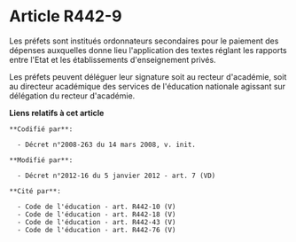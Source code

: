 # Article R442-9

Les préfets sont institués ordonnateurs secondaires pour le paiement des dépenses auxquelles donne lieu l'application des
textes réglant les rapports entre l'Etat et les établissements d'enseignement privés. 

Les préfets peuvent déléguer leur signature soit au recteur d'académie, soit au directeur académique des services de
l'éducation nationale agissant sur délégation du recteur d'académie.

**Liens relatifs à cet article**

	**Codifié par**:

	  - Décret n°2008-263 du 14 mars 2008, v. init.

	**Modifié par**:

	  - Décret n°2012-16 du 5 janvier 2012 - art. 7 (VD)

	**Cité par**:

	  - Code de l'éducation - art. R442-10 (V)
	  - Code de l'éducation - art. R442-18 (V)
	  - Code de l'éducation - art. R442-43 (V)
	  - Code de l'éducation - art. R442-76 (V)
